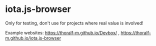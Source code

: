 # iota.js-browser
Only for testing, don't use for projects where real value is involved!

Example websites: https://thoralf-m.github.io/Devbox/ , https://thoralf-m.github.io/iota.js-browser
